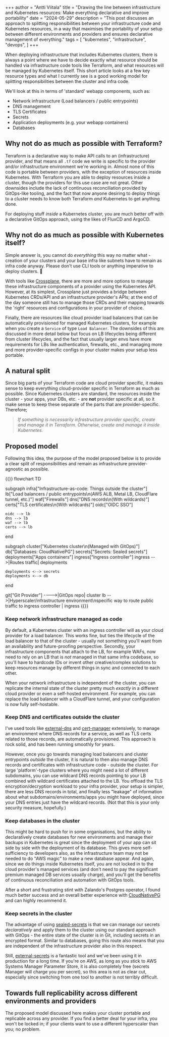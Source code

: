+++
author = "Antti Viitala"
title = "Drawing the line between infrastructure and Kubernetes resources: Make everything declarative and improve portability"
date = "2024-05-29"
description = "This post discusses an approach to splitting responsibilities between your infrastructure code and Kubernetes resources, in a way that maximises the portability of your setup between different environments and providers and ensures declarative management of everything."
tags = [
    "kubernetes",
    "infrastructure",
    "devops",
]
+++

When deploying infrastructure that includes Kubernetes clusters, there is always a point where we have to decide exactly what resource should be handled via infrastructure code tools like Terraform, and what resources will be managed by Kubernetes itself. This short article looks at a few key resource types and what I currently see is a good working model for splitting responsibilities between the cluster and infra code.

We'll look at this in terms of 'standard' webapp components, such as:

- Network infrastructure (Load balancers / public entrypoints)
- DNS management
- TLS Certificates
- Secrets
- Application deployments (e.g. your webapp containers)
- Databases

## Why not do as much as possible with Terraform?

Terraform is a declarative way to make API calls to an (infrastructure) provider, and that means all `.tf` code we write is specific to the provider and/or infrastructure environment we're working in. Almost none of this code is portable between providers, with the exception of resources inside Kubernetes. With Terraform you are able to deploy resources inside a cluster, though the providers for this use case are not great. Other downsides include the lack of continuous reconciliation provided by GitOps-like tooling, and the fact that now anyone desiring to deploy things to a cluster needs to know both Terraform *and* Kubernetes to get anything done.

For deploying stuff *inside* a Kubernetes cluster, you are much better off with a declarative GitOps approach, using the likes of FluxCD and ArgoCD.

## Why not do as much as possible with Kubernetes itself?

Simple answer is, you cannot do *everything* this way no matter what - creation of your clusters and your base infra like subnets have to remain as infra code anyway. Please don't use CLI tools or anything imperative to deploy clusters. 🙏

With tools like [Crossplane](https://www.crossplane.io/), there are more and more options to manage these infrastructure components of a provider using the Kubernetes API. However, at its simplest, Crossplane just provides a bridge between Kubernetes CRDs/API and an infrastructure provider's APIs; at the end of the day someone still has to manage those CRDs and their mapping towards the 'right' resources and configurations in your provider of choice.

Finally, there are resources like cloud provider load balancers that can be automatically provisioned for managed Kubernetes clusters, for example when you create a `Service` of type `Load Balancer`. The downsides of this are discussed in more detail below but focus on LB lifecycles being different from cluster lifecycles, and the fact that usually larger envs have more requirements for LBs like authentication, firewalls, etc., and managing more and more provider-specific configs in your cluster makes your setup less portable.

## A natural split

Since big parts of your Terraform code are cloud provider specific, it makes sense to keep everything cloud-provider specific in Terraform as much as possible. Since Kubernetes clusters are standard, the resources inside the cluster - your apps, your DBs, etc. - are **not** provider specific at all, so it make sense to keep these separate of the parts that are provider-specific. Therefore;

> *If something is necessarily infrastructure provider specific, create and manage it in Terraform. Otherwise, create and manage it inside Kubernetes.*

## Proposed model

Following this idea, the purpose of the model proposed below is to provide a clear split of responsibilities and remain as infrastructure provider-agnostic as possible.

{{<mermaid>}}
flowchart TD

subgraph infra["Infrastructure-as-code: Things outside the cluster"]
    lb["Load balancers / public entrypoints\n(AWS ALB, Metal LB, CloudFlare tunnel, etc.)"]
    waf["Firewalls"]
    dns["DNS records\n(With wildcards)"]
    certs["TLS certificates\n(With wildcards)"]
    oidc["OIDC SSO"]

    oidc --> lb
    dns --> lb
    waf --> lb
    certs --> lb
end

subgraph cluster["Kubernetes cluster\n(Managed with GitOps)"]
    db["Databases: CloudNativePG"]
    secrets["Secrets: Sealed secrets"]
    deployments["Apps containers"]
    ingress["Ingress controller"]
    ingress -->|Routes traffic| deployments

    deployments <--> secrets
    deployments <--> db
end

git["Git Provider"] ---->|GitOps repo| cluster
lb -->|Hyperscaler/infrastructure environment\nspecific way to route public traffic to ingress controller  | ingress
{{</mermaid>}}

### Keep network infrastructure managed as code

By default, a Kubernetes cluster with an ingress controller will as your cloud provider for a load balancer. This works fine, but ties the lifecycle of the load balancer to that of the cluster - usually not something you'll want from an availability and future-proofing perspective. Secondly, your infrastructure components that attach to the LB, for example WAFs, now need to rely on an LB that is *not* managed in that same infra codebase, so you'll have to hardcode IDs or invent other creative/complex solutions to keep resources manage by different things in sync and connected to each other.

When your network infrastructure is independent of the cluster, you can replicate the internal state of the cluster pretty much *exactly* in a different cloud provider or even a self-hosted environment. For example, you can replace the load balancer with a CloudFlare tunnel, and your configuration is now fully self-hostable.

### Keep DNS and certificates outside the cluster

I've used tools like [external-dns](https://github.com/kubernetes-sigs/external-dns) and [cert-manager](https://github.com/cert-manager/cert-manager) extensively, to manage an environment where DNS records for a service, as well as TLS certs related to those records, are automatically provisioned. This approach is rock solid, and has been running smoothly for years.

However, once you go towards managing load balancers and cluster entrypoints *outside* the cluster, it is natural to then also manage DNS records and certificates with infrastructure code - outside the cluster. For large 'platform'-type clusters where you might need a lot of different subdomains, you can use wildcard DNS records pointing to your LB combined with wildcard certificates attached to the LB. You offload the TLS encryption/decryption workload to your infra provider, your setup is simpler, there are less DNS records in total, and finally less "leakage" of information about what subdomains/environments/apps you might have deployed, since your DNS entries just have the wildcard records. (Not that this is your only security measure, hopefully.)

### Keep databases in the cluster

This might be hard to push for in some organisations, but the ability to declaratively create databases for new environments and manage their backups in Kubernetes is great since the deployment of your app can sit side by side with the deployment of its database. This gives more self-sufficiency to developers also, as the infrastructure team may not be needed to do "AWS magic" to make a new database appear. And again, since we do things inside Kubernetes itself, you are not locked in to the cloud provider's managed services (and don't need to pay the significant premium managed DB services usually charge), and you'll get the benefits of continuous reconciliation and automation with GitOps tools.

After a short and frustrating stint with Zalando's Postgres operator, I found much better success and an overall better experience with [CloudNativePG](https://cloudnative-pg.io/) and can highly recommend it.

### Keep secrets in the cluster

The advantage of using [sealed-secrets](https://github.com/bitnami-labs/sealed-secrets) is that we can manage our secrets *declaratively* and apply them to the cluster using our standard approach with GitOps - the entire state of the cluster is in Git, including secrets in an encrypted format. Similar to databases, going this route also means that you are independent of the infrastructure provider also in this respect.

Still, [external-secrets](https://github.com/external-secrets/external-secrets) is a fantastic tool and we've been using it in production for a long time. If you're on AWS, as long as you stick to AWS Systems Manager Parameter Store, it is also completely free (secrets Manager will charge you per secret), so this area is not as clear cut, especially since switching from one tool to another is not terribly difficult.

## Towards full replicability across different environments and providers

The proposed model discussed here makes your cluster portable and replicable across any provider. If you find a better deal for your infra, you won't be locked in; if your clients want to use a different hyperscaler than you; no problem.
